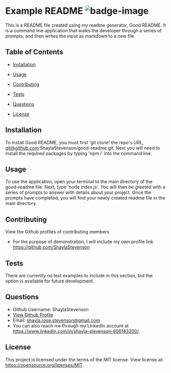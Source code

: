 
# Example README ![badge-image](https://img.shields.io/static/v1?label=license&message=MIT&color=blue)  
This is a README file created using my readme generator, Good README. It is a command line application that walks the developer through a series of prompts, and then writes the input as markdown to a new file.

## Table of Contents

  * [Installation](#Installation)

  * [Usage](#Usage)

  * [Contributing](#Contributing)

  * [Tests](#Tests)

  * [Questions](#Questions)

  * [License](#License)


  ## Installation
  To install Good README, you must first 'git clone' the repo's URL, git@github.com:ShaylaStevenson/good-readme.git. Next you will need to install the required packages by typing 'npm i' into the command line.


  ## Usage
  To use the application, open your terminal to the main directory of the good-readme file. Next, type 'node index.js'. You will then be greeted with a series of prompts to answer with details about your project. Once the prompts have completed, you will find your newly created readme file in the main directory. 


  ## Contributing
  View the Github profiles of contributing members
  * For the purpose of demonstration, I will include my own profile link https://github.com/ShaylaStevenson


  ## Tests
  There are currently no test examples to include in this section, but the option is available for future development.


  ## Questions
  * Github Username: ShaylaStevenson
  * [View Github Profile](https://github.com/ShaylaStevenson)
  * Email: shayla.rose.stevenson@gmail.com
  * You can also reach me through my LinkedIn account at https://www.linkedin.com/in/shayla-stevenson-806143200/.


  ## License
  This project is licensed under the terms of the MIT license. View license at:
  https://opensource.org/licenses/MIT.
